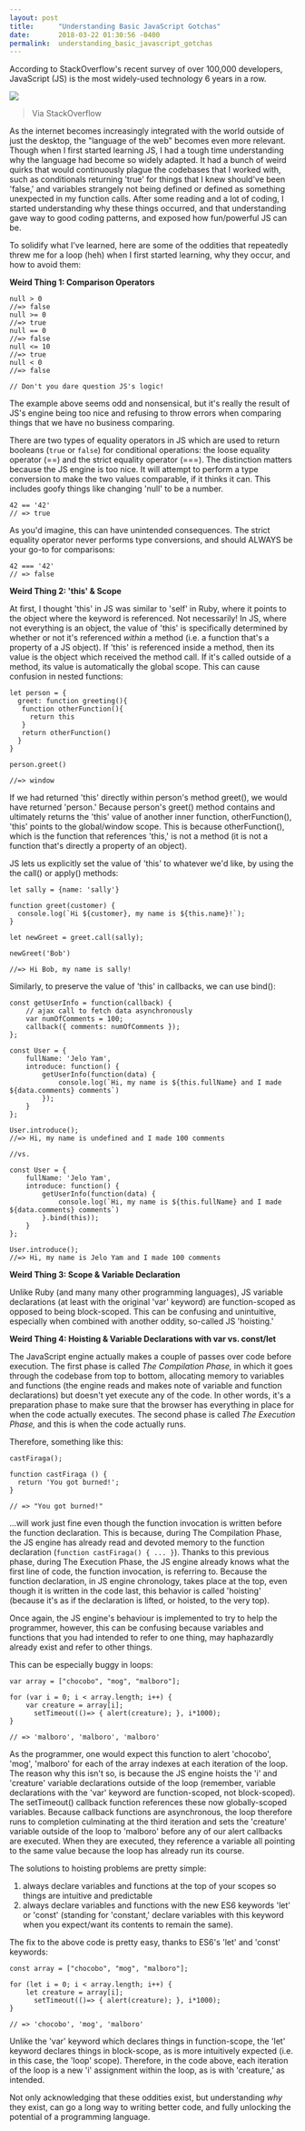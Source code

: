 ```yaml
---
layout: post
title:      "Understanding Basic JavaScript Gotchas"
date:       2018-03-22 01:30:56 -0400
permalink:  understanding_basic_javascript_gotchas
---
```



According to StackOverflow's recent survey of over 100,000 developers, JavaScript (JS) is the most widely-used technology 6 years in a row.

![](https://cdn-images-1.medium.com/max/1600/1*ZGL0b7nWq1dOP46AJQQruw.png)
> Via StackOverflow

As the internet becomes increasingly integrated with the world outside of just the desktop, the "language of the web" becomes even more relevant. Though when I first started learning JS, I had a tough time understanding why the language had become so widely adapted. It had a bunch of weird quirks that would continuously plague the codebases that I worked with, such as conditionals returning 'true' for things that I knew should've been 'false,' and variables strangely not being defined or defined as something unexpected in my function calls. After some reading and a lot of coding, I started understanding why these things occurred, and that understanding gave way to good coding patterns, and exposed how fun/powerful JS can be.

To solidify what I've learned, here are some of the oddities that repeatedly threw me for a loop (heh) when I first started learning, why they occur, and how to avoid them:
 
**Weird Thing 1: Comparison Operators**

```
null > 0
//=> false
null >= 0
//=> true
null == 0
//=> false
null <= 10
//=> true
null < 0
//=> false

// Don't you dare question JS's logic!
```

The example above seems odd and nonsensical, but it's really the result of JS's engine being too nice and refusing to throw errors when comparing things that we have no business comparing. 

There are two types of equality operators in JS which are used to return booleans (```true``` or ```false```) for conditional operations: the loose equality operator (==) and the strict equality operator (===). The distinction matters because the JS engine is too nice. It will attempt to perform a type conversion to make the two values comparable, if it thinks it can. This includes goofy things like changing 'null' to be a number.

```
42 == '42'
// => true
```

As you'd imagine, this can have unintended consequences. The strict equality operator never performs type conversions, and should ALWAYS be your go-to for comparisons: 

```
42 === '42'
// => false
```

**Weird Thing 2: 'this' & Scope**

At first, I thought 'this' in JS was similar to 'self' in Ruby, where it points to the object where the keyword is referenced. Not necessarily! In JS, where not everything is an object, the value of 'this' is specifically determined by whether or not it's referenced *within* a method (i.e. a function that's a property of a JS object). If 'this' is referenced inside a method, then its value is the object which received the method call. If it's called outside of a method, its value is automatically the global scope. This can cause confusion in nested functions:

```
let person = {
  greet: function greeting(){
   function otherFunction(){
     return this
   }
   return otherFunction()
  }
}

person.greet()
  
//=> window
```

If we had returned 'this' directly within person's method greet(), we would have returned 'person.' Because person's greet() method contains and ultimately returns the 'this' value of another inner function, otherFunction(), 'this' points to the global/window scope. This is because otherFunction(), which is the function that references 'this,' is not a method (it is not a function that's directly a property of an object). 

JS lets us explicitly set the value of 'this' to whatever we'd like, by using the the call() or apply() methods:

```
let sally = {name: 'sally'}
 
function greet(customer) {
  console.log(`Hi ${customer}, my name is ${this.name}!`);
}
 
let newGreet = greet.call(sally);
 
newGreet('Bob')

//=> Hi Bob, my name is sally!
```

Similarly, to preserve the value of 'this' in callbacks, we can use bind():

```
const getUserInfo = function(callback) {
	// ajax call to fetch data asynchronously 
	var numOfComments = 100;
	callback({ comments: numOfComments });
};

const User = {
	fullName: 'Jelo Yam',
	introduce: function() {
		getUserInfo(function(data) {
			console.log(`Hi, my name is ${this.fullName} and I made ${data.comments} comments`)
		});
	}
};

User.introduce();
//=> Hi, my name is undefined and I made 100 comments

//vs.

const User = {
	fullName: 'Jelo Yam',
	introduce: function() {
		getUserInfo(function(data) {
			console.log(`Hi, my name is ${this.fullName} and I made ${data.comments} comments`)
		}.bind(this));
	}
};

User.introduce();
//=> Hi, my name is Jelo Yam and I made 100 comments 
```

**Weird Thing 3: Scope & Variable Declaration** 

Unlike Ruby (and many many other programming languages), JS variable declarations (at least with the original 'var' keyword) are function-scoped as opposed to being block-scoped. This can be confusing and unintuitive, especially when combined with another oddity, so-called JS 'hoisting.'


**Weird Thing 4: Hoisting & Variable Declarations with var vs. const/let**

The JavaScript engine actually makes a couple of passes over code before execution. The first phase is called *The Compilation Phase,* in which it goes through the codebase from top to bottom, allocating memory to variables and functions (the engine reads and makes note of variable and function declarations) but doesn't yet execute any of the code. In other words, it's a preparation phase to make sure that the browser has everything in place for when the code actually executes. The second phase is called *The Execution Phase,* and this is when the code actually runs. 

Therefore, something like this:

```
castFiraga();
 
function castFiraga () {
  return 'You got burned!';
}

// => "You got burned!"
```

...will work just fine even though the function invocation is written before the function declaration. This is because, during The Compilation Phase, the JS engine has already read and devoted memory to the function declaration (```function castFiraga() { ... }```). Thanks to this previous phase, during The Execution Phase, the JS engine already knows what the first line of code, the function invocation, is referring to. Because the function declaration, in JS engine chronology, takes place at the top, even though it is written in the code last, this behavior is called 'hoisting' (because it's as if the declaration is lifted, or hoisted, to the very top). 

Once again, the JS engine's behaviour is implemented to try to help the programmer, however, this can be confusing because variables and functions that you had intended to refer to one thing, may haphazardly already exist and refer to other things.

This can be especially buggy in loops:

```
var array = ["chocobo", "mog", "malboro"];

for (var i = 0; i < array.length; i++) {
    var creature = array[i];
	  setTimeout(()=> { alert(creature); }, i*1000);
}

// => 'malboro', 'malboro', 'malboro'
```

As the programmer, one would expect this function to alert 'chocobo', 'mog', 'malboro' for each of the array indexes at each iteration of the loop. The reason why this isn't so, is because the JS engine hoists the 'i' and 'creature' variable declarations outside of the loop (remember, variable declarations with the 'var' keyword are function-scoped, not block-scoped). The setTimeout() callback function references these now globally-scoped variables. Because callback functions are asynchronous, the loop therefore runs to completion culminating at the third iteration and sets the 'creature' variable outside of the loop to 'malboro' before any of our alert callbacks are executed. When they are executed, they reference a variable all pointing to the same value because the loop has already run its course.

The solutions to hoisting problems are pretty simple: 

1) always declare variables and functions at the top of your scopes so things are intuitive and predictable
2) always declare variables and functions with the new ES6 keywords 'let' or 'const' (standing for 'constant,' declare variables with this keyword when you expect/want its contents to remain the same).

The fix to the above code is pretty easy, thanks to ES6's 'let' and 'const' keywords:

```
const array = ["chocobo", "mog", "malboro"];

for (let i = 0; i < array.length; i++) {
    let creature = array[i];
	  setTimeout(()=> { alert(creature); }, i*1000);
}

// => 'chocobo', 'mog', 'malboro'
```

Unlike the 'var' keyword which declares things in function-scope, the 'let' keyword declares things in block-scope, as is more intuitively expected (i.e. in this case, the 'loop' scope). Therefore, in the code above, each iteration of the loop is a new 'i' assignment within the loop, as is with 'creature,' as intended.

Not only acknowledging that these oddities exist, but understanding *why* they exist, can go a long way to writing better code, and fully unlocking the potential of a programming language.



